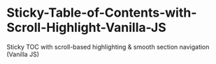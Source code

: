 # Sticky-Table-of-Contents-with-Scroll-Highlight-Vanilla-JS
Sticky TOC with scroll-based highlighting &amp; smooth section navigation (Vanilla JS)
